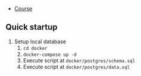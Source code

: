-   [Course](https://www.linkedin.com/learning/learning-spring-6-with-spring-boot-3/run-postgresql?autoSkip=true&resume=false&u=100838786)

## Quick startup

1. Setup local database
    1. `cd docker`
    2. `docker-compose up -d`
    3. Execute script at `docker/postgres/schema.sql`
    4. Execute script at `docker/postgres/data.sql`
